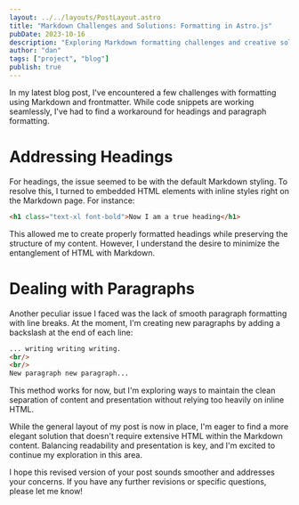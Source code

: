 ```yaml
---
layout: ../../layouts/PostLayout.astro
title: "Markdown Challenges and Solutions: Formatting in Astro.js"
pubDate: 2023-10-16
description: "Exploring Markdown formatting challenges and creative solutions in Astro.js thus far."
author: "dan"
tags: ["project", "blog"]
publish: true
---
```


In my latest blog post, I've encountered a few challenges with formatting using Markdown and frontmatter. While code snippets are working seamlessly, I've had to find a workaround for headings and paragraph formatting.
# Addressing Headings

For headings, the issue seemed to be with the default Markdown styling. To resolve this, I turned to embedded HTML elements with inline styles right on the Markdown page. For instance:

```html
<h1 class="text-xl font-bold">Now I am a true heading</h1>
```

This allowed me to create properly formatted headings while preserving the structure of my content. However, I understand the desire to minimize the entanglement of HTML with Markdown.

# Dealing with Paragraphs

Another peculiar issue I faced was the lack of smooth paragraph formatting with line breaks. At the moment, I'm creating new paragraphs by adding a backslash at the end of each line:

```markdown
... writing writing writing.
<br/>
<br/>
New paragraph new paragraph...
```

This method works for now, but I'm exploring ways to maintain the clean separation of content and presentation without relying too heavily on inline HTML.

While the general layout of my post is now in place, I'm eager to find a more elegant solution that doesn't require extensive HTML within the Markdown content. Balancing readability and presentation is key, and I'm excited to continue my exploration in this area.

I hope this revised version of your post sounds smoother and addresses your concerns. If you have any further revisions or specific questions, please let me know!
